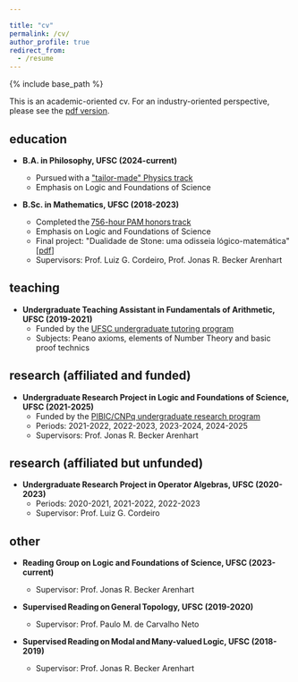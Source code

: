 ```yaml
---

title: "cv"
permalink: /cv/
author_profile: true
redirect_from:
  - /resume
---
```


{% include base_path %}

This is an academic-oriented cv. For an industry-oriented perspective, please see the [pdf version](https://jucazyn.github.io/files/cv.pdf).

## education

* **B.A. in Philosophy, UFSC (2024-current)**
  * Pursued with a ["tailor-made" Physics track](https://jucazyn.github.io/physics-track/)
  * Emphasis on Logic and Foundations of Science

* **B.Sc. in Mathematics, UFSC (2018-2023)**
  * Completed the [756-hour PAM honors track](http://pam.mtm.ufsc.br/)
  * Emphasis on Logic and Foundations of Science
  * Final project: "Dualidade de Stone: uma odisseia lógico-matemática" [[pdf](https://repositorio.ufsc.br/bitstream/handle/123456789/255148/tcc_julio%20candido%20veloso%20barczyszyn.pdf?sequence=1&isAllowed=y)]
  * Supervisors: Prof. Luiz G. Cordeiro, Prof. Jonas R. Becker Arenhart

## teaching

* **Undergraduate Teaching Assistant in Fundamentals of Arithmetic, UFSC (2019-2021)**
  * Funded by the [UFSC undergraduate tutoring program](https://monitoria.ufsc.br/)
  * Subjects: Peano axioms, elements of Number Theory and basic proof technics

## research (affiliated and funded)

* **Undergraduate Research Project in Logic and Foundations of Science, UFSC (2021-2025)**
  * Funded by the [PIBIC/CNPq undergraduate research program](http://pibic.propesq.ufsc.br/)
  * Periods: 2021-2022, 2022-2023, 2023-2024, 2024-2025
  * Supervisors: Prof. Jonas R. Becker Arenhart
 
## research (affiliated but unfunded)

* **Undergraduate Research Project in Operator Algebras, UFSC (2020-2023)**
  * Periods: 2020-2021, 2021-2022, 2022-2023
  * Supervisor: Prof. Luiz G. Cordeiro

## other

* **Reading Group on Logic and Foundations of Science, UFSC (2023-current)**
  * Supervisor: Prof. Jonas R. Becker Arenhart

* **Supervised Reading on General Topology, UFSC (2019-2020)**
  * Supervisor: Prof. Paulo M. de Carvalho Neto

* **Supervised Reading on Modal and Many-valued Logic, UFSC (2018-2019)**
  * Supervisor: Prof. Jonas R. Becker Arenhart
